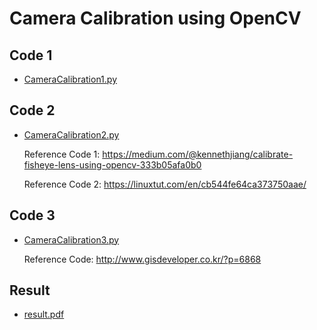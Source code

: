 # Camera Calibration using OpenCV

## Code 1
* [CameraCalibration1.py](https://github.com/dbgpfl1206/CameraCalibration/blob/main/CameraCalibration1.py)
  
## Code 2
* [CameraCalibration2.py](https://github.com/dbgpfl1206/CameraCalibration/blob/main/CameraCalibration2.py)

  Reference Code 1: https://medium.com/@kennethjiang/calibrate-fisheye-lens-using-opencv-333b05afa0b0

  Reference Code 2: https://linuxtut.com/en/cb544fe64ca373750aae/
  
## Code 3
* [CameraCalibration3.py](https://github.com/dbgpfl1206/CameraCalibration/blob/main/CameraCalibration3.py)

  Reference Code: http://www.gisdeveloper.co.kr/?p=6868

## Result
* [result.pdf](https://github.com/dbgpfl1206/CameraCalibration/blob/main/result.pdf)
